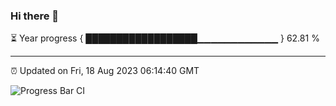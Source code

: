 ### Hi there 👋

⏳ Year progress { ██████████████████▁▁▁▁▁▁▁▁▁▁▁▁ } 62.81 %

---

⏰ Updated on Fri, 18 Aug 2023 06:14:40 GMT

![Progress Bar CI](https://github.com/liununu/liununu/workflows/Progress%20Bar%20CI/badge.svg)
